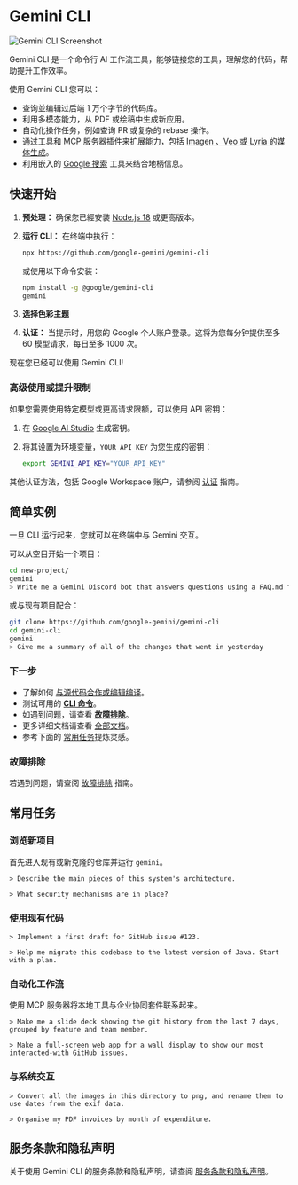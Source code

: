 # Gemini CLI

![Gemini CLI Screenshot](./docs/assets/gemini-screenshot.png)

Gemini CLI 是一个命令行 AI 工作流工具，能够链接您的工具，理解您的代码，帮助提升工作效率。

使用 Gemini CLI 您可以：

- 查询並编辑过后端 1 万个字节的代码库。
- 利用多模态能力，从 PDF 或绘稿中生成新应用。
- 自动化操作任务，例如查询 PR 或复杂的 rebase 操作。
- 通过工具和 MCP 服务器插件来扩展能力，包括 [Imagen 、Veo 或 Lyria 的媒体生成](https://github.com/GoogleCloudPlatform/vertex-ai-creative-studio/tree/main/experiments/mcp-genmedia)。
- 利用嵌入的 [Google 搜索](https://ai.google.dev/gemini-api/docs/grounding) 工具来结合地柄信息。

## 快速开始

1. **预处理：** 确保您已經安装 [Node.js 18](https://nodejs.org/en/download) 或更高版本。
2. **运行 CLI：** 在终端中执行：

   ```bash
   npx https://github.com/google-gemini/gemini-cli
   ```

   或使用以下命令安装：

   ```bash
   npm install -g @google/gemini-cli
   gemini
   ```

3. **选择色彩主题**
4. **认证：** 当提示时，用您的 Google 个人账户登录。这将为您每分钟提供至多 60 模型请求，每日至多 1000 次。

现在您已经可以使用 Gemini CLI!

### 高级使用或提升限制

如果您需要使用特定模型或更高请求限额，可以使用 API 密钥：

1. 在 [Google AI Studio](https://aistudio.google.com/apikey) 生成密钥。
2. 将其设置为环境变量，`YOUR_API_KEY` 为您生成的密钥：

   ```bash
   export GEMINI_API_KEY="YOUR_API_KEY"
   ```

其他认证方法，包括 Google Workspace 账户，请参阅 [认证](./docs/cli/authentication.md) 指南。

## 简单实例

一旦 CLI 运行起来，您就可以在终端中与 Gemini 交互。

可以从空目开始一个项目：

```sh
cd new-project/
gemini
> Write me a Gemini Discord bot that answers questions using a FAQ.md file I will provide
```

或与现有项目配合：

```sh
git clone https://github.com/google-gemini/gemini-cli
cd gemini-cli
gemini
> Give me a summary of all of the changes that went in yesterday
```

### 下一步

- 了解如何 [与源代码合作或编辑编译](./CONTRIBUTING.md)。
- 测试可用的 **[CLI 命令](./docs/cli/commands.md)**。
- 如遇到问题，请查看 **[故障排除](./docs/troubleshooting.md)**。
- 更多详细文档请查看 [全部文档](./docs/index.md)。
- 参考下面的 [常用任务](#popular-tasks)提炼灵感。

### 故障排除

若遇到问题，请查阅 [故障排除](docs/troubleshooting.md) 指南。

## 常用任务

### 浏览新项目

首先进入现有或新克隆的仓库并运行 `gemini`。

```text
> Describe the main pieces of this system's architecture.
```

```text
> What security mechanisms are in place?
```

### 使用现有代码

```text
> Implement a first draft for GitHub issue #123.
```

```text
> Help me migrate this codebase to the latest version of Java. Start with a plan.
```

### 自动化工作流

使用 MCP 服务器将本地工具与企业协同套件联系起来。

```text
> Make me a slide deck showing the git history from the last 7 days, grouped by feature and team member.
```

```text
> Make a full-screen web app for a wall display to show our most interacted-with GitHub issues.
```

### 与系统交互

```text
> Convert all the images in this directory to png, and rename them to use dates from the exif data.
```

```text
> Organise my PDF invoices by month of expenditure.
```

## 服务条款和隐私声明

关于使用 Gemini CLI 的服务条款和隐私声明，请查阅 [服务条款和隐私声明](./docs/tos-privacy.md)。

